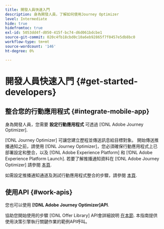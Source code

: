 ```yaml
---
title: 開發人員快速入門
description: 身為開發人員，了解如何使用Journey Optimizer
level: Intermediate
hide: true
hidefromtoc: true
exl-id: 5053dd4f-d050-415f-bc74-d6d061bdcbe1
source-git-commit: 020c4fb18cbd0c10a6eb92865f7f0457e5db8bc0
workflow-type: tm+mt
source-wordcount: '146'
ht-degree: 0%

---
```


# 開發人員快速入門 {#get-started-developers}

## 整合您的行動應用程式 {#integrate-mobile-app}

身為開發人員，您需要 **設定行動應用程式** 可透過 [!DNL Adobe Journey Optimizer].

[!DNL Journey Optimizer] 可讓您建立歷程並傳送訊息給目標對象。 開始傳送推播通知之前，請使用 [!DNL Journey Optimizer]，您必須確保行動應用程式上已部署設定和整合，以及 [!DNL Adobe Experience Platform] 和 [!DNL Adobe Experience Platform Launch]. 若要了解推播通知資料在 [!DNL Adobe Journey Optimizer] 請參閱 [本頁](../../push/push-gs.md).

如需設定推播通知通道及測試行動應用程式整合的步驟，請參閱 [本頁](../../push/push-configuration.md).

## 使用API {#work-apis}

您也可以使用 **[!DNL Adobe Journey Optimizer]API**.

協助您開始使用的步驟 [!DNL Offer Library] API會詳細說明 [在本節](../../offers/api-reference/getting-started.md). 本指南提供使用決策引擎執行關鍵作業的範例API呼叫。
